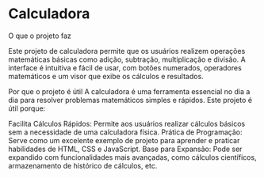 # Calculadora
O que o projeto faz

Este projeto de calculadora permite que os usuários realizem operações matemáticas básicas como adição, subtração, multiplicação e divisão. A interface é intuitiva e fácil de usar, com botões numerados, operadores matemáticos e um visor que exibe os cálculos e resultados.

Por que o projeto é útil
A calculadora é uma ferramenta essencial no dia a dia para resolver problemas matemáticos simples e rápidos. Este projeto é útil porque:

Facilita Cálculos Rápidos: Permite aos usuários realizar cálculos básicos sem a necessidade de uma calculadora física.
Prática de Programação: Serve como um excelente exemplo de projeto para aprender e praticar habilidades de HTML, CSS e JavaScript.
Base para Expansão: Pode ser expandido com funcionalidades mais avançadas, como cálculos científicos, armazenamento de histórico de cálculos, etc.
